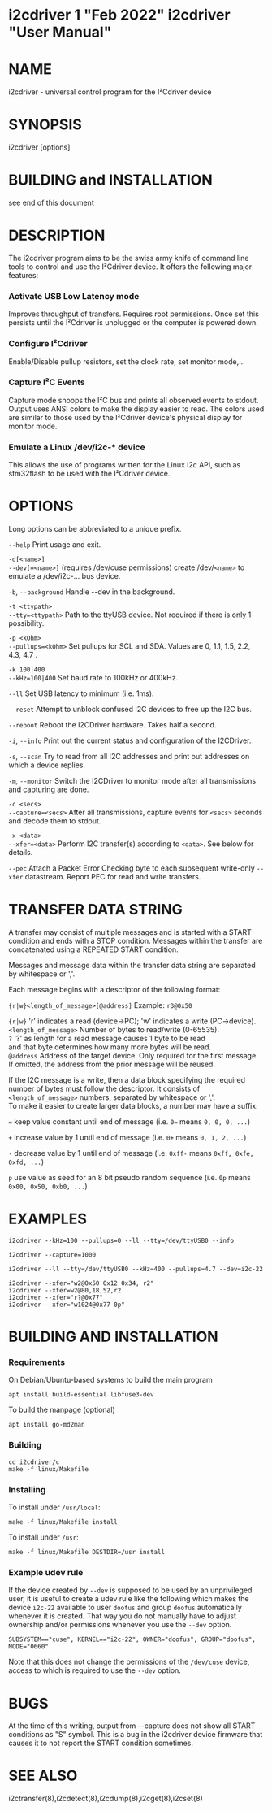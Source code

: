 i2cdriver 1 "Feb 2022" i2cdriver "User Manual"
==================================================

# NAME
i2cdriver - universal control program for the I²Cdriver device

# SYNOPSIS
i2cdriver [options]

# BUILDING and INSTALLATION
see end of this document

# DESCRIPTION
The i2cdriver program aims to be the swiss army knife of command line tools to control
and use the I²Cdriver device. It offers the following major features:

### Activate USB Low Latency mode
Improves throughput of transfers. Requires root permissions. Once set this persists until
the I²Cdriver is unplugged or the computer is powered down.

### Configure I²Cdriver
Enable/Disable pullup resistors, set the clock rate, set monitor mode,...

### Capture I²C Events
Capture mode snoops the I²C bus and prints all observed events to stdout.
Output uses ANSI colors to make the display easier to read. The colors used are
similar to those used by the I²Cdriver device's physical display for monitor mode.

### Emulate a Linux /dev/i2c-* device
This allows the use of programs written for the Linux i2c API, such as stm32flash to
be used with the I²Cdriver device.

# OPTIONS
Long options can be abbreviated to a unique prefix.

`--help`                Print usage and exit.

`-d[<name>]`   
`--dev[=<name>]`       (requires /dev/cuse permissions) create /dev/`<name>` to emulate a
                     /dev/i2c-...  bus device.

`-b`, `--background`      Handle --dev in the background.

`-t <ttypath>`   
`--tty=<ttypath>`      Path to the ttyUSB device.
                     Not required if there is only 1 possibility.

`-p <kOhm>`   
`--pullups=<kOhm>`     Set pullups for SCL and SDA.
                     Values are 0, 1.1, 1.5, 2.2, 4.3, 4.7 .

`-k 100|400`  
`--kHz=100|400`        Set baud rate to 100kHz or 400kHz.

`--ll`                 Set USB latency to minimum (i.e. 1ms).

`--reset`              Attempt to unblock confused I2C devices to free up the I2C bus.

`--reboot`             Reboot the I2CDriver hardware. Takes half a second.

`-i`, `--info`           Print out the current status and configuration of the I2CDriver.

`-s`, `--scan`           Try to read from all I2C addresses
                     and print out addresses on which a device replies.

`-m`, `--monitor`        Switch the I2CDriver to monitor mode after all transmissions
                     and capturing are done.

`-c <secs>`   
`--capture=<secs>`     After all transmissions, capture events for `<secs>` seconds
                     and decode them to stdout.

`-x <data>`  
`--xfer=<data>`    Perform I2C transfer(s) according to `<data>`. See below for details.

`--pec`                Attach a Packet Error Checking byte to each subsequent
                     write-only `--xfer` datastream. Report PEC for read and write transfers.

# TRANSFER DATA STRING
A transfer may consist of multiple messages and is started with a START condition and ends with a STOP condition. Messages within the transfer are concatenated using a REPEATED START condition.

Messages and message data within the transfer data string are separated by whitespace or ','.

Each message begins with a descriptor of the following format:

`{r|w}<length_of_message>[@address]`   Example: `r3@0x50`


 `{r|w}`               'r' indicates a read (device->PC); 'w' indicates a write (PC->device).  
`<length_of_message>`  Number of bytes to read/write (0-65535).  
  `?`                 '?' as length for a read message causes 1 byte to be read   
                     and that byte determines how many more bytes will be read.   
`@address`             Address of the target device. Only required for the first message.
                     If omitted, the address from the prior message will be reused.

If the I2C message is a write, then a data block specifying the required number of bytes must follow the descriptor. It consists of `<length_of_message>` numbers, separated by
whitespace or ','.  
To make it easier to create larger data blocks, a number may have a suffix:  

`=`      keep value constant until end of message (i.e. `0=` means `0, 0, 0, ...`)

`+`      increase value by 1 until end of message (i.e. `0+` means `0, 1, 2, ...`)

`-`      decrease value by 1 until end of message (i.e. `0xff-` means `0xff, 0xfe, 0xfd, ...`)

`p`      use value as seed for an 8 bit pseudo random sequence
(i.e. `0p` means `0x00, 0x50, 0xb0, ...`)


# EXAMPLES
```
i2cdriver --kHz=100 --pullups=0 --ll --tty=/dev/ttyUSB0 --info

i2cdriver --capture=1000

i2cdriver --ll --tty=/dev/ttyUSB0 --kHz=400 --pullups=4.7 --dev=i2c-22

i2cdriver --xfer="w2@0x50 0x12 0x34, r2"
i2cdriver --xfer=w2@80,18,52,r2
i2cdriver --xfer="r?@0x77"
i2cdriver --xfer="w1024@0x77 0p"
```

# BUILDING AND INSTALLATION

### Requirements
On Debian/Ubuntu-based systems to build the main program

`apt install build-essential libfuse3-dev`

To build the manpage (optional)

`apt install go-md2man`

### Building
`cd i2cdriver/c`  
`make -f linux/Makefile`  

### Installing
To install under `/usr/local`:  

`make -f linux/Makefile install`  


To install under `/usr`:  

`make -f linux/Makefile DESTDIR=/usr install`

### Example udev rule
If the device created by `--dev` is supposed to be used by an unprivileged user, it is
useful to create a udev rule like the following which makes the device `i2c-22` available to user `doofus` and group `doofus` automatically whenever it is created.
That way you do not manually have to adjust ownership and/or permissions whenever you
use the `--dev` option.

```
SUBSYSTEM=="cuse", KERNEL=="i2c-22", OWNER="doofus", GROUP="doofus", MODE="0660"
```

Note that this does not change the permissions of the `/dev/cuse` device, access to which is required to use the `--dev` option.


# BUGS
At the time of this writing, output from --capture does not show all START conditions as
"S" symbol. This is a bug in the i2cdriver device firmware that causes it to not report
the START condition sometimes.

# SEE ALSO
 i2ctransfer(8),i2cdetect(8),i2cdump(8),i2cget(8),i2cset(8)
 